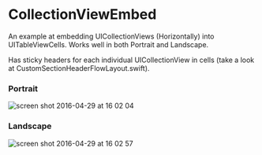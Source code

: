 # CollectionViewEmbed
An example at embedding UICollectionViews (Horizontally) into UITableViewCells. Works well in both Portrait and Landscape.

Has sticky headers for each individual UICollectionView in cells (take a look at CustomSectionHeaderFlowLayout.swift).

### Portrait
![screen shot 2016-04-29 at 16 02 04](https://cloud.githubusercontent.com/assets/55974/14918357/be5b5306-0e23-11e6-9058-388fd5fa3616.png)

### Landscape
![screen shot 2016-04-29 at 16 02 57](https://cloud.githubusercontent.com/assets/55974/14918376/deb69458-0e23-11e6-8743-d64cfcebcd1a.png)
